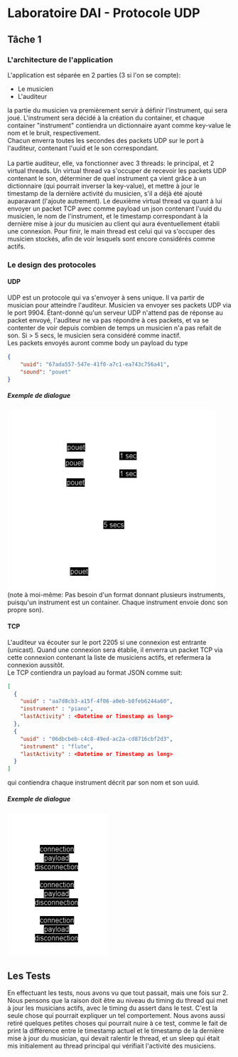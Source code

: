 # Laboratoire DAI - Protocole UDP
## Tâche 1
### L'architecture de l'application
L'application est séparée en 2 parties (3 si l'on se compte):
<ul>
    <li>Le musicien</li>
    <li>L'auditeur</li>
</ul>
la partie du musicien va premièrement servir à définir l'instrument, qui sera joué. L'instrument sera décidé à la création du container, et chaque container "instrument" contiendra un dictionnaire ayant comme key-value le nom et le bruit, respectivement.<br>
Chacun enverra toutes les secondes des packets UDP sur le port à l'auditeur, contenant l'uuid et le son correspondant.<br>
<br>
La partie auditeur, elle, va fonctionner avec 3 threads: le principal, et 2 virtual threads. Un virtual thread va s'occuper de recevoir les packets UDP contenant le son, déterminer de quel instrument ça vient grâce à un dictionnaire (qui pourrait inverser la key-value), et mettre à jour le timestamp de la dernière activité du musicien, s'il a déjà été ajouté auparavant (l'ajoute autrement). Le deuxième virtual thread va quant à lui envoyer un packet TCP avec comme payload un json contenant l'uuid du musicien, le nom de l'instrument, et le timestamp correspondant à la dernière mise à jour du musicien au client qui aura éventuellement établi une connexion. Pour finir, le main thread est celui qui va s'occuper des musicien stockés, afin de voir lesquels sont encore considérés comme actifs.

### Le design des protocoles
#### UDP
UDP est un protocole qui va s'envoyer à sens unique. Il va partir de musician pour atteindre l'auditeur. Musicien va envoyer ses packets UDP via le port 9904.
Étant-donné qu'un serveur UDP n'attend pas de réponse au packet envoyé, l'auditeur ne va pas répondre à ces packets, et va se contenter de voir depuis combien de temps un musicien n'a pas refait de son. Si > 5 secs, le musicien sera considéré comme inactif. <br>
Les packets envoyés auront comme body un payload du type <br>
```json
{
    "uuid": "67ada557-547e-41f0-a7c1-ea743c756a41",
    "sound": "pouet"
}
```
##### Exemple de dialogue
![](assets/UDP_protocol.drawio.png)<br>
(note à moi-même: Pas besoin d'un format donnant plusieurs instruments, puisqu'un instrument est un container. Chaque instrument envoie donc son propre son).

#### TCP
L'auditeur va écouter sur le port 2205 si une connexion est entrante (unicast). Quand une connexion sera établie, il enverra un packet TCP via cette connexion contenant la liste de musiciens actifs, et refermera la connexion aussitôt.<br>
Le TCP contiendra un payload au format JSON comme suit:
```json
[
  {
  	"uuid" : "aa7d8cb3-a15f-4f06-a0eb-b8feb6244a60",
  	"instrument" : "piano",
  	"lastActivity" : <Datetime or Timestamp as long>
  },
  {
  	"uuid" : "06dbcbeb-c4c8-49ed-ac2a-cd8716cbf2d3",
  	"instrument" : "flute",
  	"lastActivity" : <Datetime or Timestamp as long>
  }
]
```
qui contiendra chaque instrument décrit par son nom et son uuid.
##### Exemple de dialogue
![](assets/TCP_protocol.drawio.png)

## Les Tests
En effectuant les tests, nous avons vu que tout passait, mais une fois sur 2. Nous pensons que la raison doit être au niveau du timing du thread qui met à jour les musicians actifs, avec le timing du assert dans le test. C'est la seule chose qui pourrait expliquer un tel comportement. Nous avons aussi retiré quelques petites choses qui pourrait nuire à ce test, comme le fait de print la différence entre le timestamp actuel et le timestamp de la dernière mise à jour du musician, qui devait ralentir le thread, et un sleep qui était mis initialement au thread principal qui vérifiait l'activité des musiciens.